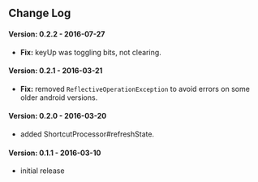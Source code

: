 ## Change Log 

#### Version: 0.2.2 - 2016-07-27
- **Fix:** keyUp was toggling bits, not clearing.

#### Version: 0.2.1 - 2016-03-21
- **Fix:** removed `ReflectiveOperationException` to avoid errors on some older android versions.


#### Version: 0.2.0 - 2016-03-20
- added ShortcutProcessor#refreshState.


#### Version: 0.1.1 - 2016-03-10
- initial release

